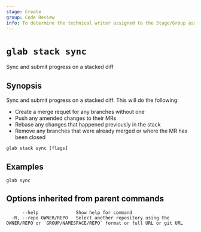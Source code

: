 ```yaml
---
stage: Create
group: Code Review
info: To determine the technical writer assigned to the Stage/Group associated with this page, see https://about.gitlab.com/handbook/product/ux/technical-writing/#assignments
---
```


<!--
This documentation is auto generated by a script.
Please do not edit this file directly. Run `make gen-docs` instead.
-->

# `glab stack sync`

Sync and submit progress on a stacked diff

## Synopsis

Sync and submit progress on a stacked diff. This will do the following:

- Create a merge requet for any branches without one
- Push any amended changes to their MRs
- Rebase any changes that happened previously in the stack
- Remove any branches that were already merged or where the MR has been closed

```plaintext
glab stack sync [flags]
```

## Examples

```plaintext
glab sync

```

## Options inherited from parent commands

```plaintext
      --help              Show help for command
  -R, --repo OWNER/REPO   Select another repository using the OWNER/REPO or `GROUP/NAMESPACE/REPO` format or full URL or git URL
```
